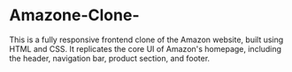 # Amazone-Clone-
This is a fully responsive frontend clone of the Amazon website, built using HTML and CSS. It replicates the core UI of Amazon's homepage, including the header, navigation bar, product section, and footer.
